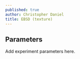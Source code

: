 ```yaml
---
published: true
author: Christopher Daniel
title: EBSD (texture)
---
```

## Parameters

Add experiment parameters here.
